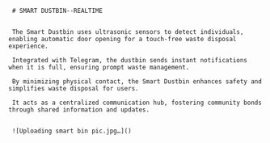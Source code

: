      # SMART DUSTBIN--REALTIME
     
     
     The Smart Dustbin uses ultrasonic sensors to detect individuals, enabling automatic door opening for a touch-free waste disposal experience.
    
     Integrated with Telegram, the dustbin sends instant notifications when it is full, ensuring prompt waste management.
    
     By minimizing physical contact, the Smart Dustbin enhances safety and simplifies waste disposal for users.
     
     It acts as a centralized communication hub, fostering community bonds through shared information and updates.

 
     ![Uploading smart bin pic.jpg…]()
